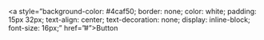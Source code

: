 <a style=”background-color: #4caf50; border: none; color: white; padding: 15px 32px; text-align: center; text-decoration: none; display: inline-block; font-size: 16px;” href=”#”>Button</a>
